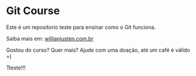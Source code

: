 # Git Course

Este é um repositorio teste para ensinar como o Git funciona.

Saiba mais em: [willianjusten.com.br](http://willianjusten.com.br)

Gostou do curso? Quer mais? Ajude com uma doação, até um café é válido =)

Tteste!!!
